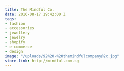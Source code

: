 ```yaml
---
title: The Mindful Co.
date: 2016-08-17 19:42:00 Z
tags:
- fashion
- accessories
- jewellery
- jewelry
- shopify
- e-commerce
- design
image: "/uploads/92%20-%20themindfulcompany@2x.jpg"
store-link: http://mindful.com.sg
---
```


